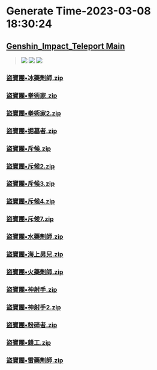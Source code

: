 # Generate Time-2023-03-08 18:30:24

## [Genshin_Impact_Teleport Main](https://github.com/Sam5440/Genshin_Impact_Teleport)

>![](https://komarev.com/ghpvc/?username=done439)
>![](https://komarev.com/ghpvc/?username=done438)
>![](https://komarev.com/ghpvc/?username=done437)

### [盜寶團•冰藥劑師.zip](https://raw.githubusercontent.com/Sam5440/Genshin_Impact_Teleport/download/ManualCollectPoint/Monster/TreasureHoarders/%E7%9B%9C%E5%AF%B6%E5%9C%98%E2%80%A2%E5%86%B0%E8%97%A5%E5%8A%91%E5%B8%AB.zip)

### [盜寶團•拳術家.zip](https://raw.githubusercontent.com/Sam5440/Genshin_Impact_Teleport/download/ManualCollectPoint/Monster/TreasureHoarders/%E7%9B%9C%E5%AF%B6%E5%9C%98%E2%80%A2%E6%8B%B3%E8%A1%93%E5%AE%B6.zip)

### [盜寶團•拳術家2.zip](https://raw.githubusercontent.com/Sam5440/Genshin_Impact_Teleport/download/ManualCollectPoint/Monster/TreasureHoarders/%E7%9B%9C%E5%AF%B6%E5%9C%98%E2%80%A2%E6%8B%B3%E8%A1%93%E5%AE%B62.zip)

### [盜寶團•掘墓者.zip](https://raw.githubusercontent.com/Sam5440/Genshin_Impact_Teleport/download/ManualCollectPoint/Monster/TreasureHoarders/%E7%9B%9C%E5%AF%B6%E5%9C%98%E2%80%A2%E6%8E%98%E5%A2%93%E8%80%85.zip)

### [盜寶團•斥候.zip](https://raw.githubusercontent.com/Sam5440/Genshin_Impact_Teleport/download/ManualCollectPoint/Monster/TreasureHoarders/%E7%9B%9C%E5%AF%B6%E5%9C%98%E2%80%A2%E6%96%A5%E5%80%99.zip)

### [盜寶團•斥候2.zip](https://raw.githubusercontent.com/Sam5440/Genshin_Impact_Teleport/download/ManualCollectPoint/Monster/TreasureHoarders/%E7%9B%9C%E5%AF%B6%E5%9C%98%E2%80%A2%E6%96%A5%E5%80%992.zip)

### [盜寶團•斥候3.zip](https://raw.githubusercontent.com/Sam5440/Genshin_Impact_Teleport/download/ManualCollectPoint/Monster/TreasureHoarders/%E7%9B%9C%E5%AF%B6%E5%9C%98%E2%80%A2%E6%96%A5%E5%80%993.zip)

### [盜寶團•斥候4.zip](https://raw.githubusercontent.com/Sam5440/Genshin_Impact_Teleport/download/ManualCollectPoint/Monster/TreasureHoarders/%E7%9B%9C%E5%AF%B6%E5%9C%98%E2%80%A2%E6%96%A5%E5%80%994.zip)

### [盜寶團•斥候7.zip](https://raw.githubusercontent.com/Sam5440/Genshin_Impact_Teleport/download/ManualCollectPoint/Monster/TreasureHoarders/%E7%9B%9C%E5%AF%B6%E5%9C%98%E2%80%A2%E6%96%A5%E5%80%997.zip)

### [盜寶團•水藥劑師.zip](https://raw.githubusercontent.com/Sam5440/Genshin_Impact_Teleport/download/ManualCollectPoint/Monster/TreasureHoarders/%E7%9B%9C%E5%AF%B6%E5%9C%98%E2%80%A2%E6%B0%B4%E8%97%A5%E5%8A%91%E5%B8%AB.zip)

### [盜寶團•海上男兒.zip](https://raw.githubusercontent.com/Sam5440/Genshin_Impact_Teleport/download/ManualCollectPoint/Monster/TreasureHoarders/%E7%9B%9C%E5%AF%B6%E5%9C%98%E2%80%A2%E6%B5%B7%E4%B8%8A%E7%94%B7%E5%85%92.zip)

### [盜寶團•火藥劑師.zip](https://raw.githubusercontent.com/Sam5440/Genshin_Impact_Teleport/download/ManualCollectPoint/Monster/TreasureHoarders/%E7%9B%9C%E5%AF%B6%E5%9C%98%E2%80%A2%E7%81%AB%E8%97%A5%E5%8A%91%E5%B8%AB.zip)

### [盜寶團•神射手.zip](https://raw.githubusercontent.com/Sam5440/Genshin_Impact_Teleport/download/ManualCollectPoint/Monster/TreasureHoarders/%E7%9B%9C%E5%AF%B6%E5%9C%98%E2%80%A2%E7%A5%9E%E5%B0%84%E6%89%8B.zip)

### [盜寶團•神射手2.zip](https://raw.githubusercontent.com/Sam5440/Genshin_Impact_Teleport/download/ManualCollectPoint/Monster/TreasureHoarders/%E7%9B%9C%E5%AF%B6%E5%9C%98%E2%80%A2%E7%A5%9E%E5%B0%84%E6%89%8B2.zip)

### [盜寶團•粉碎者.zip](https://raw.githubusercontent.com/Sam5440/Genshin_Impact_Teleport/download/ManualCollectPoint/Monster/TreasureHoarders/%E7%9B%9C%E5%AF%B6%E5%9C%98%E2%80%A2%E7%B2%89%E7%A2%8E%E8%80%85.zip)

### [盜寶團•雜工.zip](https://raw.githubusercontent.com/Sam5440/Genshin_Impact_Teleport/download/ManualCollectPoint/Monster/TreasureHoarders/%E7%9B%9C%E5%AF%B6%E5%9C%98%E2%80%A2%E9%9B%9C%E5%B7%A5.zip)

### [盜寶團•雷藥劑師.zip](https://raw.githubusercontent.com/Sam5440/Genshin_Impact_Teleport/download/ManualCollectPoint/Monster/TreasureHoarders/%E7%9B%9C%E5%AF%B6%E5%9C%98%E2%80%A2%E9%9B%B7%E8%97%A5%E5%8A%91%E5%B8%AB.zip)

